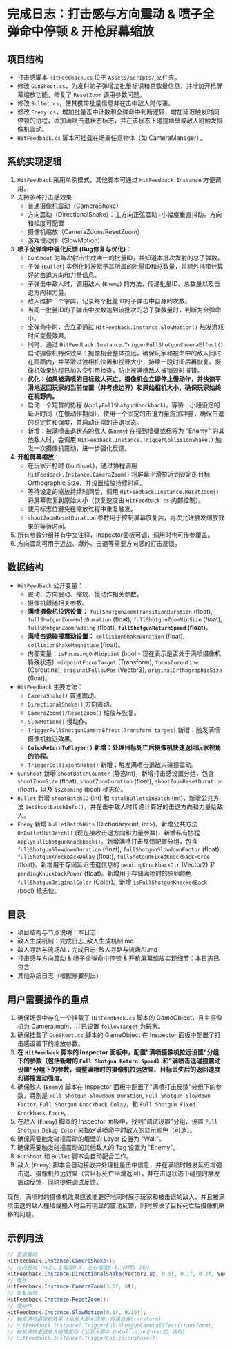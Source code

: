 # 完成日志：打击感与方向震动 & 喷子全弹命中停顿 & 开枪屏幕缩放

## 项目结构
- 打击感脚本 `HitFeedback.cs` 位于 `Assets/Scripts/` 文件夹。
- 修改 `GunShoot.cs`，为发射的子弹增加批量标识和总数量信息，并增加开枪屏幕缩放功能，修复了 `ResetZoom` 调用参数问题。
- 修改 `Bullet.cs`，使其携带批量信息并在击中敌人时传递。
- 修改 `Enemy.cs`，增加批量击中计数和全弹命中判断逻辑，增加延迟触发时间停顿的协程，添加满喷击退状态标志，并在该状态下碰撞墙壁或敌人时触发摄像机震动。
- `HitFeedback.cs` 脚本可挂载在场景任意物体（如 CameraManager）。

## 系统实现逻辑
1. `HitFeedback` 采用单例模式，其他脚本可通过 `HitFeedback.Instance` 方便调用。
2. 支持多种打击感效果：
   - 普通摄像机震动（CameraShake）
   - 方向震动（DirectionalShake）：主方向正弦震动+小幅度垂直抖动，方向和幅度可配置
   - 摄像机缩放（CameraZoom/ResetZoom）
   - 游戏慢动作（SlowMotion）
3. **喷子全弹命中强化反馈 (Bug修复与优化)**：
   - `GunShoot` 为每次射击生成唯一的批量ID，并知道本批次发射的总子弹数。
   - 子弹 (`Bullet`) 实例化时被赋予其所属的批量ID和总数量，并额外携带计算好的击退方向和力量信息。
   - 子弹击中敌人时，调用敌人 (`Enemy`) 的方法，传递批量ID、总数量以及击退方向和力量。
   - 敌人维护一个字典，记录每个批量ID的子弹击中自身的次数。
   - 当同一批量ID的子弹击中次数达到该批次的总子弹数量时，判断为全弹命中。
   - 全弹命中时，会立即通过 `HitFeedback.Instance.SlowMotion()` 触发游戏时间变慢效果。
   - 同时，通过 `HitFeedback.Instance.TriggerFullShotgunCameraEffect()` 启动摄像机特殊效果：摄像机会整体拉远，确保玩家和被命中的敌人同时在画面内，并平滑过渡相机位置和视野大小，持续一段时间后再恢复。摄像机效果协程已加入空引用检查，防止被满喷敌人被销毁时报错。
   - **优化：如果被满喷的目标敌人死亡，摄像机会立即停止慢动作，并快速平滑地返回玩家的当前位置（并考虑边界）和原始相机大小，确保玩家始终在视野内。**
   - 启动一个短暂的协程 (`ApplyFullShotgunKnockback`)，等待一小段设定的延迟时间（在慢动作期间），使用一个固定的击退力量施加冲量，确保击退的稳定性和强度，并启动正常的击退状态。
   - 新增：被满喷击退状态的敌人 (`Enemy`) 在撞到墙壁或标签为 "Enemy" 的其他敌人时，会调用 `HitFeedback.Instance.TriggerCollisionShake()` 触发一次摄像机震动，进一步强化反馈。
4. **开枪屏幕缩放**：
   - 在玩家开枪时 (`GunShoot`)，通过协程调用 `HitFeedback.Instance.CameraZoom()` 将屏幕平滑拉近到设定的目标Orthographic Size，并设置缩放持续时间。
   - 等待设定的缩放持续时间后，调用 `HitFeedback.Instance.ResetZoom()` 将屏幕恢复到原始大小（恢复速度由 `HitFeedback.cs` 内部控制）。
   - 使用标志位避免在缩放过程中重复触发。
   - `shootZoomResetDuration` 参数用于控制屏幕恢复后，再次允许触发缩放效果的等待时间。
5. 所有参数分组并有中文注释，Inspector面板可调，调用时也可传参覆盖。
6. 方向震动可用于近战、爆炸、击退等需要方向感的打击反馈。

## 数据结构
- `HitFeedback` 公开变量：
  - 震动、方向震动、缩放、慢动作相关参数。
  - 摄像机跟随相关参数。
  - **满喷摄像机拉远设置：** `fullShotgunZoomTransitionDuration` (float), `fullShotgunZoomHoldDuration` (float), `fullShotgunZoomMinSize` (float), `fullShotgunZoomPadding` (float), **`fullShotgunReturnSpeed` (float)**。
  - **满喷击退碰撞震动设置：** `collisionShakeDuration` (float), `collisionShakeMagnitude` (float)。
  - 内部变量：`isFocusingOnMidpoint` (bool - 现在表示是否处于满喷摄像机特殊状态), `midpointFocusTarget` (Transform), `focusCoroutine` (Coroutine), `originalFollowPos` (Vector3), `originalOrthographicSize` (float)。
- `HitFeedback` 主要方法：
  - `CameraShake()` 普通震动。
  - `DirectionalShake()` 方向震动。
  - `CameraZoom()/ResetZoom()` 缩放与恢复。
  - `SlowMotion()` 慢动作。
  - `TriggerFullShotgunCameraEffect(Transform target)` 新增：触发满喷摄像机拉远效果。
  - **`QuickReturnToPlayer()` 新增：处理目标死亡后摄像机快速返回玩家视角的协程。**
  - `TriggerCollisionShake()` 新增：触发满喷击退敌人碰撞震动。
- `GunShoot` 新增 `shootBatchCounter` (静态int)，新增打击感设置分组，包含 `shootZoomSize` (float), `shootZoomDuration` (float), `shootZoomResetDuration` (float)，以及 `isZooming` (bool) 标志位。
- `Bullet` 新增 `shootBatchID` (int) 和 `totalBulletsInBatch` (int)，新增公共方法 `SetShootBatchInfo()`，并在击中敌人时传递计算好的击退方向和力量给敌人。
- `Enemy` 新增 `bulletBatchHits` (Dictionary<int, int>)，新增公共方法 `OnBulletHitBatch()` (现在接收击退方向和力量参数)，新增私有协程 `ApplyFullShotgunKnockback()`。新增满喷打击反馈配置分组，包含 `fullShotgunSlowdownDuration` (float), `fullShotgunSlowdownFactor` (float), `fullShotgunKnockbackDelay` (float), `fullShotgunFixedKnockbackForce` (float)。新增用于存储延迟击退信息的 `pendingKnockbackDir` (Vector2) 和 `pendingKnockbackPower` (float)。新增用于存储满喷时的原始颜色 `fullShotgunOriginalColor` (Color)。新增 `isFullShotgunKnockedBack` (bool) 标志位。

## 目录
- 项目结构与节点说明：本日志
- 敌人生成机制：完成日志_敌人生成机制.md
- 敌人寻路与流场AI：完成日志_敌人寻路与流场AI.md
- 打击感与方向震动 & 喷子全弹命中停顿 & 开枪屏幕缩放实现细节：本日志已包含
- 其他系统日志（根据需要列出）

## 用户需要操作的重点
1. 确保场景中存在一个挂载了 `HitFeedback.cs` 脚本的 GameObject，且主摄像机为 Camera.main，并已设置 `followTarget` 为玩家。
2. 确保挂载了 `GunShoot.cs` 脚本的 GameObject 在 Inspector 面板中配置了打击感设置下的缩放参数。
3. **在 `HitFeedback` 脚本的 Inspector 面板中，配置"满喷摄像机拉远设置"分组下的参数（包括新增的 `Full Shotgun Return Speed`）和"满喷击退碰撞震动设置"分组下的参数，调整满喷时的摄像机拉远效果、目标丢失后的返回速度和碰撞震动强度。**
4. 确保敌人 (`Enemy`) 脚本在 Inspector 面板中配置了"满喷打击反馈"分组下的参数，特别是 `Full Shotgun Slowdown Duration`, `Full Shotgun Slowdown Factor`, `Full Shotgun Knockback Delay`，和 `Full Shotgun Fixed Knockback Force`。
5. 在敌人 (`Enemy`) 脚本的 Inspector 面板中，找到"调试设置"分组，设置 `Full Shotgun Debug Color` 来指定满喷命中时敌人的显示颜色（可选）。
6. 确保需要触发碰撞震动的墙壁的 Layer 设置为 "Wall"。
7. 确保需要触发碰撞震动的其他敌人的 Tag 设置为 "Enemy"。
8. `GunShoot` 和 `Bullet` 脚本会自动配合工作。
9. 敌人 (`Enemy`) 脚本会自动接收并处理批量击中信息，并在满喷时触发延迟增强击退、摄像机拉远效果（含目标死亡平滑返回），并在击退状态下碰撞时触发震动反馈，同时提供调试反馈。

现在，满喷时的摄像机效果应该能更好地同时展示玩家和被击退的敌人，并且被满喷击退的敌人撞墙或撞人时会有明显的震动反馈，同时解决了目标死亡后摄像机瞬移的问题。

## 示例用法
```csharp
// 普通震动
HitFeedback.Instance.CameraShake();
// 方向震动（向上，主幅度0.5，左右幅度0.1，持续0.2秒）
HitFeedback.Instance.DirectionalShake(Vector2.up, 0.5f, 0.1f, 0.2f, Vector2.right);
// 缩放
HitFeedback.Instance.CameraZoom(3.5f, 8f);
// 恢复缩放
HitFeedback.Instance.ResetZoom();
// 慢动作
HitFeedback.Instance.SlowMotion(0.3f, 0.15f);
// 触发满喷摄像机效果 (从敌人脚本调用，传递自身transform)
// HitFeedback.Instance?.TriggerFullShotgunCameraEffect(transform);
// 触发满喷击退敌人碰撞震动 (从敌人脚本 OnCollisionEnter2D 调用)
// HitFeedback.Instance?.TriggerCollisionShake();
``` 